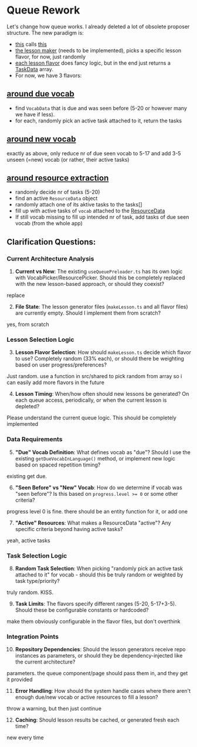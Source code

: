 # Queue Rework

Let's change how queue works.
I already deleted a lot of obsolete proposer structure.
The new paradigm is:

- [this](src/pages/queue/useQueuePreloader.ts) calls [this](src/pages/queue/lesson-generator/makeLesson.ts)
- [the lesson maker](src/pages/queue/lesson-generator/makeLesson.ts) (needs to be implemented), picks a specific lesson flavor, for now, just randomly
- [each lesson flavor](src/pages/queue/lesson-generator/flavors) does fancy logic, but in the end just returns a [TaskData](src/entities/tasks/TaskData.ts) array. 
- For now, we have 3 flavors:

## [around due vocab](src/pages/queue/lesson-generator/flavors/makeLessonAroundDueVocab.ts)

- find `VocabData` that is due and was seen before (5-20 or however many we have if less).
- for each, randomly pick an active task attached to it, return the tasks

## [around new vocab](src/pages/queue/lesson-generator/flavors/makeLessonAroundNewVocab.ts)

exactly as above, only reduce nr of due seen vocab to 5-17 and add 3-5 unseen (=new) vocab (or rather, their active tasks)

## [around resource extraction](src/pages/queue/lesson-generator/flavors/makeLessonAroundResourceExtraction.ts)

- randomly decide nr of tasks (5-20)
- find an active `ResourceData` object
- randomly attach one of its aktive tasks to the tasks[]
- fill up with active tasks of `vocab` attached to the [ResourceData](src/entities/resources/ResourceData.ts)
- If still vocab missing to fill up intended nr of task, add tasks of due seen vocab (from the whole app)

## Clarification Questions:

### Current Architecture Analysis
1. **Current vs New**: The existing `useQueuePreloader.ts` has its own logic with VocabPicker/ResourcePicker. Should this be completely replaced with the new lesson-based approach, or should they coexist?

replace

2. **File State**: The lesson generator files (`makeLesson.ts` and all flavor files) are currently empty. Should I implement them from scratch?

yes, from scratch

### Lesson Selection Logic
3. **Lesson Flavor Selection**: How should `makeLesson.ts` decide which flavor to use? Completely random (33% each), or should there be weighting based on user progress/preferences?

Just random. use a function in src/shared to pick random from array so i can easily add more flavors in the future

4. **Lesson Timing**: When/how often should new lessons be generated? On each queue access, periodically, or when the current lesson is depleted?

Please understand the current queue logic. This should be completely implemented

### Data Requirements
5. **"Due" Vocab Definition**: What defines vocab as "due"? Should I use the existing `getDueVocabInLanguage()` method, or implement new logic based on spaced repetition timing?

existing get due. 

6. **"Seen Before" vs "New" Vocab**: How do we determine if vocab was "seen before"? Is this based on `progress.level >= 0` or some other criteria?

progress level 0 is fine. there should be an entity function for it, or add one

7. **"Active" Resources**: What makes a ResourceData "active"? Any specific criteria beyond having active tasks?

yeah, active tasks

### Task Selection Logic  
8. **Random Task Selection**: When picking "randomly pick an active task attached to it" for vocab - should this be truly random or weighted by task type/priority?

truly random. KISS.

9. **Task Limits**: The flavors specify different ranges (5-20, 5-17+3-5). Should these be configurable constants or hardcoded?

make them obviously configurable in the flavor files, but don't overthink

### Integration Points
10. **Repository Dependencies**: Should the lesson generators receive repo instances as parameters, or should they be dependency-injected like the current architecture?

parameters. the queue component/page should pass them in, and they get it provided

11. **Error Handling**: How should the system handle cases where there aren't enough due/new vocab or active resources to fill a lesson?

throw a warning, but then just continue

12. **Caching**: Should lesson results be cached, or generated fresh each time?

new every time
